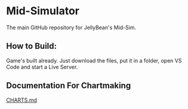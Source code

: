 # Mid-Simulator
The main GitHub repository for JellyBean's Mid-Sim.

## How to Build:
  Game's built already. Just download the files, put it in a folder, open VS Code and start a Live Server.

## Documentation For Chartmaking
  [CHARTS.md](./CHARTS.md)
